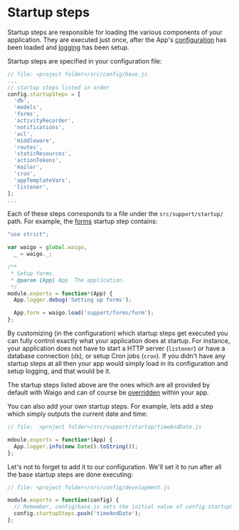 # Startup steps

Startup steps are responsible for loading the various components of 
your application. They are executed just once, after the 
App's [configuration](Configuration.md) has been loaded and [logging](../logging/README.md) has been setup.

Startup steps are specified in your configuration file:

```javascript
// file: <project folder>/src/config/base.js
...
// startup steps listed in order
config.startupSteps = [
  'db',
  'models',
  'forms',
  'activityRecorder',
  'notifications',
  'acl',
  'middleware',
  'routes',
  'staticResources',
  'actionTokens',
  'mailer',
  'cron',
  'appTemplateVars',
  'listener',
];
...
```

Each of these steps corresponds to a file under the `src/support/startup/` 
path. For example, the [forms](https://github.com/waigo/waigo/blob/master/src/support/startup/forms.js) startup step contains:

```javascript
"use strict";

var waigo = global.waigo,
  _ = waigo._;

/** 
 * Setup forms.
 * @param {App} App  The application.
 */
module.exports = function*(App) {
  App.logger.debug('Setting up forms');

  App.form = waigo.load('support/forms/form');
};
```

By customizing (in the configuration) which startup steps get executed you can fully 
control exactly what your application does at startup. For instance, your application does 
not have to start a HTTP server (`listener`) or have a database 
connection (`db`), or setup Cron jobs (`cron`). If you didn't have any startup steps at all then your app would simply load in its configuration and setup logging, and that would be it.

The startup steps listed above are the ones which are all provided by default with 
Waigo and can of course be [overridden](../extend_and_override/README.md) within your app.

You can also add your own startup steps. For example, lets add a step which simply outputs the current date and time:

```javascript
// file:  <project folder>/src/support/startup/timeAndDate.js

mdoule.exports = function*(App) {
  App.logger.info(new Date().toString());
};
```

Let's not to forget to add it to our configuration. We'll set it to run after 
all the base startup steps are done executing:

```javascript
// file: <project folder>/src/config/development.js

module.exports = function(config) {
  // Remember, config/base.js sets the initial value of config.startupSteps
  config.startupSteps.push('timeAndDate');
};
```
